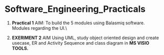# Software_Engineering_Practicals

1. **Practical 1**
   AIM: To build the 5 modules using Balasmiq software. Modules regarding the UI.\

2. **EXERIMENT 2**
   AIM Using UML, study object oriented design and create usecase, ER and Activity Sequence and class diagram in **MS VISIO TOOLS.**
